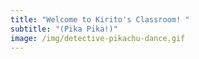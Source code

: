 ```yaml
---
title: "Welcome to Kirito's Classroom! "
subtitle: "(Pika Pika!)"
image: /img/detective-pikachu-dance.gif
---
```

